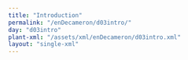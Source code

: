 ```yaml
---
title: "Introduction"
permalink: "/enDecameron/d03intro/"
day: "d03intro"
plant-xml: "/assets/xml/enDecameron/d03intro.xml"
layout: "single-xml"
---
```

